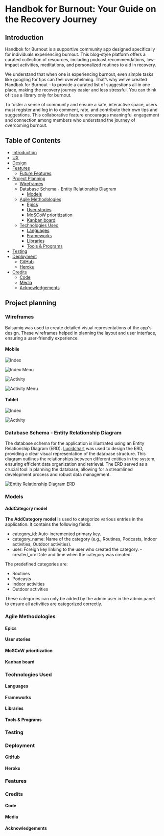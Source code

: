 # Handbok for Burnout: Your Guide on the Recovery Journey

## Introduction
Handbok for Burnout is a supportive community app designed specifically for individuals experiencing burnout. This blog-style platform offers a curated collection of resources, including podcast recommendations, low-impact activities, meditations, and personalized routines to aid in recovery.

We understand that when one is experiencing burnout, even simple tasks like googling for tips can feel overwhelming. That’s why we’ve created Handbok for Burnout – to provide a curated list of suggestions all in one place, making the recovery journey easier and less stressful. You can think of it as a library only for burnout.

To foster a sense of community and ensure a safe, interactive space, users must register and log in to comment, rate, and contribute their own tips and suggestions. This collaborative feature encourages meaningful engagement and connection among members who understand the journey of overcoming burnout.

## Table of Contents
- [Introduction](#introduction)
- [UX](#ux)
- [Design](#design)
- [Features](#features)
    * [Future Features](#future-features)
- [Project Planning](#project-planning)
    * [Wireframes](#wireframes)
    *  [Database Schema - Entity Relationship Diagram](#database-schema---entity-relationship-diagram)
        - [Models](Models)
    - [Agile Methodologies ](#agile-methodologies)
        * [Epics](#epics)
        * [User stories](#user-stories)
        * [MoSCoW prioritization](#moscow-prioritization)
        * [Kanban board](#kanban-board)
    - [Technologies Used](#technologies-used)
        * [Languages](#languages)
        * [Frameworks](#frameworks)
        * [Libraries](#libraries)
        * [Tools \& Programs](#tools--programs)
- [Testing](#testing)
- [Deployment](#deployment)
    * [GitHub](#github)
    * [Heroku](#heroku)
- [Credits](#credits)
    * [Code](#code)
    * [Media](#media)
    * [Acknowledgements](#acknowledgements)
    

## Project planning

### Wireframes

Balsamiq was used to create detailed visual representations of the app's design. These wireframes helped in planning the layout and user interface, ensuring a user-friendly experience.

#### Mobile

![Index](documentation/readme_photos/mobile_index.png) 

![Index Menu](documentation/readme_photos/mobile_index_menu.png)

![Activity](documentation/readme_photos/mobile_activitiy.png)

![Activity Menu](documentation/readme_photos/mobile_activity_menu.png)

#### Tablet

![Index](documentation/readme_photos/tablet.png)

![Activity](documentation/readme_photos/tablet_activity.png)

### Database Schema - Entity Relationship Diagram

The database schema for the application is illustrated using an Entity Relationship Diagram (ERD). [Lucidchart](https://www.lucidchart.com/) was used to design the ERD, providing a clear visual representation of the database structure. This diagram outlines the relationships between different entities in the system, ensuring efficient data organization and retrieval. The ERD served as a crucial tool in planning the database, allowing for a streamlined development process and robust data management.

![Entity Relationship Diagram ERD](documentation/readme_photos/erd.png)

### Models

#### AddCategory model

**The AddCategory model** is used to categorize various entries in the application. It contains the following fields:

- category_id: Auto-incremented primary key.
- category_name: Name of the category (e.g., Routines, Podcasts, Indoor activities, Outdoor activities).
- user: Foreign key linking to the user who created the category.
 -created_on: Date and time when the category was created.

The predefined categories are:
- Routines
- Podcasts
- Indoor activities
- Outdoor activities

These categories can only be added by the admin user in the admin panel to ensure all activities are categorized correctly.

### Agile Methodologies

#### Epics

#### User stories

#### MoSCoW prioritization

#### Kanban board

### Technologies Used

#### Languages

#### Frameworks

#### Libraries

#### Tools & Programs

### Testing

### Deployment

#### GitHub

#### Heroku

### Features

### Credits

#### Code

#### Media

#### Acknowledgements